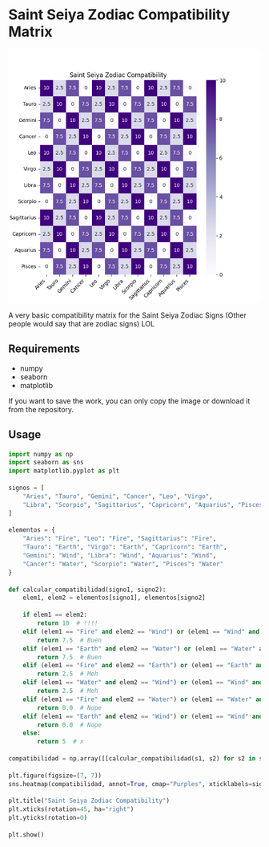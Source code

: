 # Saint Seiya Zodiac Compatibility Matrix

![Project image](/Figure_1.png)

A very basic compatibility matrix for the Saint Seiya Zodiac Signs (Other people would say that are zodiac signs) LOL

## Requirements

- numpy
- seaborn
- matplotlib

If you want to save the work, you can only copy the image or download it from the repository.

## Usage

```python
import numpy as np
import seaborn as sns
import matplotlib.pyplot as plt

signos = [
    "Aries", "Tauro", "Gemini", "Cancer", "Leo", "Virgo",
    "Libra", "Scorpio", "Sagittarius", "Capricorn", "Aquarius", "Pisces"
]

elementos = {
    "Aries": "Fire", "Leo": "Fire", "Sagittarius": "Fire",
    "Tauro": "Earth", "Virgo": "Earth", "Capricorn": "Earth",
    "Gemini": "Wind", "Libra": "Wind", "Aquarius": "Wind",
    "Cancer": "Water", "Scorpio": "Water", "Pisces": "Water"
}

def calcular_compatibilidad(signo1, signo2):
    elem1, elem2 = elementos[signo1], elementos[signo2]

    if elem1 == elem2:
        return 10  # !!!!
    elif (elem1 == "Fire" and elem2 == "Wind") or (elem1 == "Wind" and elem2 == "Fire"):
        return 7.5  # Buen 
    elif (elem1 == "Earth" and elem2 == "Water") or (elem1 == "Water" and elem2 == "Earth"):
        return 7.5  # Buen 
    elif (elem1 == "Fire" and elem2 == "Earth") or (elem1 == "Earth" and elem2 == "Fire"):
        return 2.5  # Meh
    elif (elem1 == "Water" and elem2 == "Wind") or (elem1 == "Wind" and elem2 == "Water"):
        return 2.5  # Meh
    elif (elem1 == "Fire" and elem2 == "Water") or (elem1 == "Water" and elem2 == "Fire"):
        return 0.0  # Nope
    elif (elem1 == "Earth" and elem2 == "Wind") or (elem1 == "Wind" and elem2 == "Earth"):
        return 0.0  # Nope
    else:
        return 5  # x

compatibilidad = np.array([[calcular_compatibilidad(s1, s2) for s2 in signos] for s1 in signos])

plt.figure(figsize=(7, 7))
sns.heatmap(compatibilidad, annot=True, cmap="Purples", xticklabels=signos, yticklabels=signos)

plt.title("Saint Seiya Zodiac Compatibility")
plt.xticks(rotation=45, ha="right")
plt.yticks(rotation=0)

plt.show()